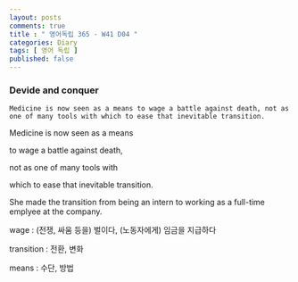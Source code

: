 ```yaml
---
layout: posts
comments: true
title : " 영어독립 365 - W41 D04 "
categories: Diary
tags: [ 영어 독립 ]
published: false
---
```


### Devide and conquer

```text
Medicine is now seen as a means to wage a battle against death, not as one of many tools with which to ease that inevitable transition.
```

Medicine is now seen as a means

to wage a battle against death,

not as one of many tools with

which to ease that inevitable transition.

She made the transition from being an intern to working as a full-time emplyee at the company.

wage
 : (전쟁, 싸움 등을) 벌이다, (노동자에게) 임금을 지급하다

transition
 : 전환, 변화

means
 : 수단, 방법
